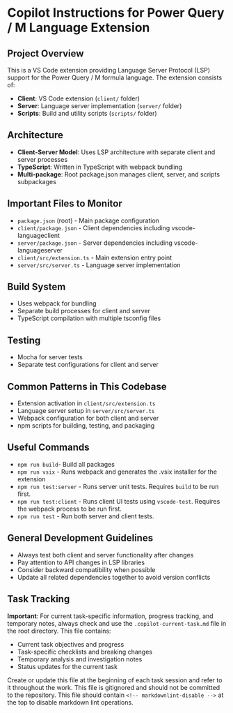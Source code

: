 # Copilot Instructions for Power Query / M Language Extension

## Project Overview

This is a VS Code extension providing Language Server Protocol (LSP) support for the Power Query / M formula language. The extension consists of:

-   **Client**: VS Code extension (`client/` folder)
-   **Server**: Language server implementation (`server/` folder)
-   **Scripts**: Build and utility scripts (`scripts/` folder)

## Architecture

-   **Client-Server Model**: Uses LSP architecture with separate client and server processes
-   **TypeScript**: Written in TypeScript with webpack bundling
-   **Multi-package**: Root package.json manages client, server, and scripts subpackages

## Important Files to Monitor

-   `package.json` (root) - Main package configuration
-   `client/package.json` - Client dependencies including vscode-languageclient
-   `server/package.json` - Server dependencies including vscode-languageserver
-   `client/src/extension.ts` - Main extension entry point
-   `server/src/server.ts` - Language server implementation

## Build System

-   Uses webpack for bundling
-   Separate build processes for client and server
-   TypeScript compilation with multiple tsconfig files

## Testing

-   Mocha for server tests
-   Separate test configurations for client and server

## Common Patterns in This Codebase

-   Extension activation in `client/src/extension.ts`
-   Language server setup in `server/src/server.ts`
-   Webpack configuration for both client and server
-   npm scripts for building, testing, and packaging

## Useful Commands

-   `npm run build`- Build all packages
-   `npm run vsix` - Runs webpack and generates the .vsix installer for the extension
-   `npm run test:server` - Runs server unit tests. Requires `build` to be run first.
-   `npm run test:client` - Runs client UI tests using `vscode-test`. Requires the webpack process to be run first.
-   `npm run test` - Run both server and client tests.

## General Development Guidelines

-   Always test both client and server functionality after changes
-   Pay attention to API changes in LSP libraries
-   Consider backward compatibility when possible
-   Update all related dependencies together to avoid version conflicts

## Task Tracking

**Important**: For current task-specific information, progress tracking, and temporary notes, always check and use the `.copilot-current-task.md` file in the root directory. This file contains:

-   Current task objectives and progress
-   Task-specific checklists and breaking changes
-   Temporary analysis and investigation notes
-   Status updates for the current task

Create or update this file at the beginning of each task session and refer to it throughout the work. This file is gitignored and should not be committed to the repository. This file should contain `<!-- markdownlint-disable -->` at the top to disable markdown lint operations.
